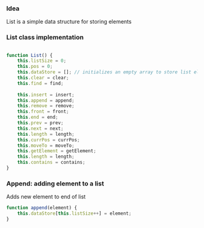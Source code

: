 
### Idea
List is a simple data structure for storing elements



### List class implementation

```javascript

function List() {
    this.listSize = 0;
    this.pos = 0;
    this.dataStore = []; // initializes an empty array to store list elements
    this.clear = clear;
    this.find = find;
    
    this.insert = insert;
    this.append = append;
    this.remove = remove;
    this.front = front;
    this.end = end;
    this.prev = prev;
    this.next = next;
    this.length = length;
    this.currPos = currPos;
    this.moveTo = moveTo;
    this.getElement = getElement;
    this.length = length;
    this.contains = contains;
}


```


### Append: adding element to a list
Adds new element to end of list

```javascript
function append(element) {
    this.dataStore[this.listSize++] = element;
}
```
